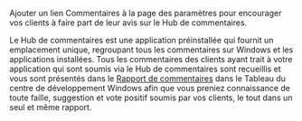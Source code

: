 ﻿Ajouter un lien Commentaires à la page des paramètres pour encourager vos clients à faire part de leur avis sur le Hub de commentaires.

Le Hub de commentaires est une application préinstallée qui fournit un emplacement unique, regroupant tous les commentaires sur Windows et les applications installées. Tous les commentaires des clients ayant trait à votre application qui sont soumis via le Hub de commentaires sont recueillis et vous sont présentés dans le [Rapport de commentaires](https://docs.microsoft.com/en-us/windows/uwp/publish/feedback-report) dans le Tableau du centre de développement Windows afin que vous preniez connaissance de toute faille, suggestion et vote positif soumis par vos clients, le tout dans un seul et même rapport.
